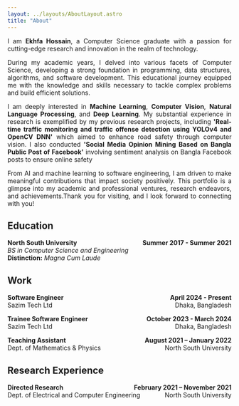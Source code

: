 ```yaml
---
layout: ../layouts/AboutLayout.astro
title: "About"
---
```


<p style="text-align: justify;">
I am <b>Ekhfa Hossain</b>, a Computer Science graduate with a passion for cutting-edge research and innovation in the realm of technology.
</p>
<p style="text-align: justify;">
During my academic years, I delved into various facets of Computer Science, developing a strong foundation in programming, data structures, algorithms, and software development. This educational journey equipped me with the knowledge and skills necessary to tackle complex problems and build efficient solutions.
</p>

<p style="text-align: justify;">
I am deeply interested in <b>Machine Learning</b>, <b>Computer Vision</b>, <b>Natural Language Processing</b>, and <b>Deep Learning</b>. My substantial experience in research is exemplified by my previous research projects, including <b>'Real-time traffic monitoring and traffic offense detection using YOLOv4 and OpenCV DNN'</b> which aimed to enhance road safety through computer vision. I also conducted <b>'Social Media Opinion Mining Based on Bangla Public Post of Facebook'</b> involving sentiment analysis on Bangla Facebook posts to ensure online safety
</p>
<p style="text-align: justify;">
From AI and machine learning to software engineering, I am driven to make meaningful contributions that impact society positively. This portfolio is a glimpse into my academic and professional ventures, research endeavors, and achievements.Thank you for visiting, and I look forward to connecting with you!
</p>

## Education

<p style="margin-bottom: 0;">
  <b>North South University <span style="float:right">Summer 2017 - Summer 2021</span></b>
</p>
<p style="margin-bottom: 0; margin-top: 0;"><i>BS in Computer Science and Engineering</i></p>
<p style="margin-top: 0;"><b>Distinction:</b> <i>Magna Cum Laude</i></p>

## Work

<p style="margin-bottom: 0;">
<b>Software Engineer
<span style="float:right">April 2024 - Present </span></b> </p>
<p style="margin-bottom: 0; margin-top: 0;">Sazim Tech Ltd <span style="float:right"> Dhaka, Bangladesh </span> </p>

<p style="margin-bottom: 0;">
<b>Trainee Software Engineer
<span style="float:right">October 2023 - March 2024 </span></b> </p>
<p style="margin-bottom: 0; margin-top: 0;">Sazim Tech Ltd <span style="float:right"> Dhaka, Bangladesh </span> </p>

<p style="margin-bottom: 0;">
<b>Teaching Assistant
<span style="float:right">August 2021 – January 2022 </span></b> </p>
<p style="margin-bottom: 0; margin-top: 0;">Dept. of Mathematics & Physics <span style="float:right"> North South University  </span> </p>

## Research Experience

<p style="margin-bottom: 0;">
<b>Directed Research
<span style="float:right">February 2021 – November 2021 </span></b> </p>
<p style="margin-bottom: 0; margin-top: 0;">Dept. of Electrical and Computer Engineering <span style="float:right"> North South University </span> </p>
